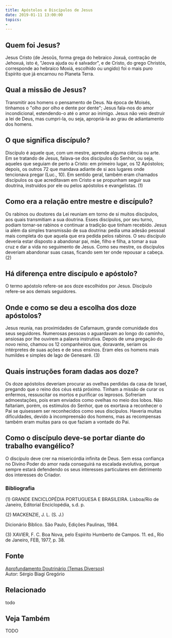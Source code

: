 ```yaml
---
title: Apóstolos e Discípulos de Jesus
date: 2019-01-11 13:00:00
topics: 
- 
---
```


## Quem foi Jesus?
Jesus Cristo (de Jesoûs, forma grega do hebraico Joxuá,
contração de Jehoxuá, isto é, "Jeova ajuda ou é salvador", e de
Cristo, do grego Christós, corresponde ao hebraico Moxiá, escolhido
ou ungido) foi o mais puro Espírito que já encarnou no Planeta Terra.

## Qual a missão de Jesus?
Transmitir aos homens o pensamento de Deus. Na época de Moisés, tínhamos
o "olho por olho e dente por dente"; Jesus fala-nos do amor
incondicional, estendendo-o até o amor ao inimigo. Jesus não veio
destruir a lei de Deus, mas cumpri-la, ou seja, apropriá-la ao grau de
adiantamento dos homens.

## O que significa discípulo?
Discípulo é aquele que, com um mestre, aprende alguma ciência ou arte.
Em se tratando de Jesus, falava-se dos discípulos do Senhor, ou seja,
aqueles que seguiam de perto a Cristo: em primeiro lugar, os 12
Apóstolos; depois, os outros 72 que mandava adiante de si aos lugares
onde tencionava pregar (Luc., 10). Em sentido geral, também eram
chamados discípulos os que acreditavam em Cristo e se propunham seguir
sua doutrina, instruídos por ele ou pelos apóstolos e evangelistas. (1)

## Como era a relação entre mestre e discípulo?
Os rabinos ou doutores da Lei reuniam em torno de si muitos discípulos,
aos quais transmitiam a sua doutrina. Esses discípulos, por seu turno,
podiam tornar-se rabinos e continuar a tradição que tinham recebido.
Jesus ia além da simples transmissão de sua doutrina: pedia uma adesão
pessoal mais completa do que aquela que era pedida pelos rabinos. O seu
discípulo deveria estar disposto a abandonar pai, mãe, filho e filha, a
tomar a sua cruz e dar a vida no seguimento de Jesus. Como seu mestre,
os discípulos deveriam abandonar suas casas, ficando sem ter onde
repousar a cabeça. (2)

## Há diferença entre discípulo e apóstolo?
O termo apóstolo refere-se aos doze escolhidos por Jesus. Discípulo
refere-se aos demais seguidores.

## Onde e como se deu a escolha dos doze apóstolos?
Jesus reunia, nas proximidades de Cafarnaum, grande comunidade dos seus
seguidores. Numerosas pessoas o aguardavam ao longo do caminho, ansiosas
por lhe ouvirem a palavra instrutiva. Depois de uma pregação do novo
reino, chamou os 12 companheiros que, doravante, seriam os intérpretes
de suas ações e de seus ensinos. Eram eles os homens mais humildes e
simples de lago de Genesaré. (3)

## Quais instruções foram dadas aos doze?
Os doze apóstolos deveriam procurar as ovelhas perdidas da casa de
Israel, pregando que o reino dos céus está próximo. Tinham a missão de
curar os enfermos, ressuscitar os mortos e purificar os leprosos.
Sofreriam admoestações, pois eram enviados como ovelhas no meio dos
lobos. Não faltariam, porém, os estímulos do Senhor, que os exortava a
reconhecer o Pai se quisessem ser reconhecidos como seus discípulos.
Haveria muitas dificuldades, devido à incompreensão dos homens, mas as
recompensas também eram muitas para os que faziam a vontade do Pai.

## Como o discípulo deve-se portar diante do trabalho evangélico?
O discípulo deve crer na misericórdia infinita de Deus. Sem essa
confiança no Divino Poder do amor nada conseguirá na escalada evolutiva,
porque sempre estará defendendo os seus interesses particulares em
detrimento dos interesses do Criador.


### Bibliografia
(1) GRANDE ENCICLOPÉDIA PORTUGUESA E BRASILEIRA. Lisboa/Rio de Janeiro,
Editorial Enciclopédia, s.d. p.

(2) MACKENZIE, J. L. (S. J.)

Dicionário Bíblico. São Paulo, Edições Paulinas, 1984.

(3) XAVIER, F. C. Boa Nova, pelo Espírito Humberto de Campos. 11. ed.,
Rio de Janeiro, FEB, 1977, p. 38.

## Fonte
[Aprofundamento Doutrinário (Temas Diversos)](https://sites.google.com/view/aprofundamentodoutrinario/jesus-e-seus-discípulos)  
Autor: Sérgio Biagi Gregório



## Relacionado
todo

## Veja Também
TODO


